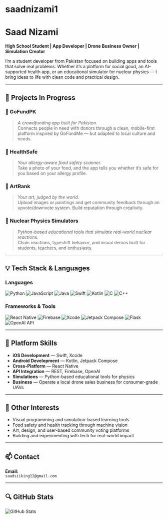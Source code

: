 # saadnizami1
# Saad Nizami

**High School Student | App Developer | Drone Business Owner | Simulation Creator**

I’m a student developer from Pakistan focused on building apps and tools that solve real problems. Whether it’s a platform for social good, an AI-supported health app, or an educational simulator for nuclear physics — I bring ideas to life with clean code and practical design.

---

## 🚧 Projects In Progress

### 🔹 GoFundPK  
> *A crowdfunding app built for Pakistan.*  
Connects people in need with donors through a clean, mobile-first platform inspired by GoFundMe — but adapted to local culture and needs.

### 🔹 HealthSafe  
> *Your allergy-aware food safety scanner.*  
Take a photo of your food, and the app tells you whether it’s safe for you based on your allergy profile.

### 🔹 ArtRank  
> *Your art, judged by the world.*  
Upload images or paintings and get community feedback through an upvote/downvote system. Build reputation through creativity.

### 🔹 Nuclear Physics Simulators  
> *Python-based educational tools that simulate real-world nuclear reactions.*  
Chain reactions, typeshift behavior, and visual demos built for students, teachers, and enthusiasts.

---

## 💡 Tech Stack & Languages

### Languages
![Python](https://img.shields.io/badge/-Python-3776AB?style=for-the-badge&logo=python&logoColor=white)
![JavaScript](https://img.shields.io/badge/-JavaScript-F7DF1E?style=for-the-badge&logo=javascript&logoColor=black)
![Java](https://img.shields.io/badge/-Java-007396?style=for-the-badge&logo=java&logoColor=white)
![Swift](https://img.shields.io/badge/-Swift-FA7343?style=for-the-badge&logo=swift&logoColor=white)
![Kotlin](https://img.shields.io/badge/-Kotlin-0095D5?style=for-the-badge&logo=kotlin&logoColor=white)
![C](https://img.shields.io/badge/-C-00599C?style=for-the-badge&logo=c&logoColor=white)
![C++](https://img.shields.io/badge/-C++-00599C?style=for-the-badge&logo=c%2B%2B&logoColor=white)

### Frameworks & Tools
![React Native](https://img.shields.io/badge/-React_Native-61DAFB?style=for-the-badge&logo=react&logoColor=black)
![Firebase](https://img.shields.io/badge/-Firebase-FFCA28?style=for-the-badge&logo=firebase&logoColor=black)
![Xcode](https://img.shields.io/badge/-Xcode-1575F9?style=for-the-badge&logo=xcode&logoColor=white)
![Jetpack Compose](https://img.shields.io/badge/-Jetpack_Compose-4285F4?style=for-the-badge&logo=android&logoColor=white)
![Flask](https://img.shields.io/badge/-Flask-000000?style=for-the-badge&logo=flask&logoColor=white)
![OpenAI API](https://img.shields.io/badge/-OpenAI_API-412991?style=for-the-badge&logo=openai&logoColor=white)

---

## 📱 Platform Skills

- **iOS Development** — Swift, Xcode
- **Android Development** — Kotlin, Jetpack Compose
- **Cross-Platform** — React Native
- **API Integration** — REST, Firebase, OpenAI
- **Simulations** — Python-based educational tools for physics
- **Business** — Operate a local drone sales business for consumer-grade UAVs

---

## 🧠 Other Interests

- Visual programming and simulation-based learning tools
- Food safety and health tracking through machine vision
- Art, design, and user-based community voting platforms
- Building and experimenting with tech for real-world impact

---

## 📫 Contact

**Email:**  
`saadsiiking12@gmail.com`  


---

## 🔍 GitHub Stats

![GitHub Stats](https://github-readme-stats.vercel.app/api?username=saadnizami1&show_icons=true&theme=default&hide=prs)




